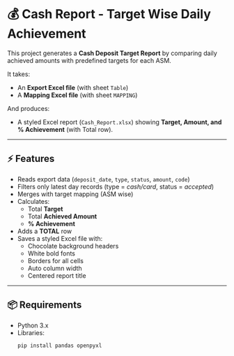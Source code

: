 # 💰 Cash Report - Target Wise Daily Achievement

This project generates a **Cash Deposit Target Report** by comparing daily achieved amounts with predefined targets for each ASM.

It takes:
- An **Export Excel file** (with sheet `Table`)  
- A **Mapping Excel file** (with sheet `MAPPING`)  

And produces:
- A styled Excel report (`Cash_Report.xlsx`) showing **Target, Amount, and % Achievement** (with Total row).  

---

## ⚡ Features
- Reads export data (`deposit_date`, `type`, `status`, `amount`, `code`)  
- Filters only latest day records (type = *cash/card*, status = *accepted*)  
- Merges with target mapping (ASM wise)  
- Calculates:
  - Total **Target**
  - Total **Achieved Amount**
  - **% Achievement**
- Adds a **TOTAL** row
- Saves a styled Excel file with:
  - Chocolate background headers
  - White bold fonts
  - Borders for all cells
  - Auto column width
  - Centered report title

---

## 📦 Requirements
- Python 3.x  
- Libraries:
  ```bash
  pip install pandas openpyxl
